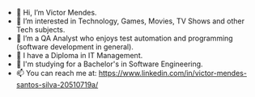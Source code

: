 - 👋 Hi, I’m Victor Mendes.
- 👀 I’m interested in Technology, Games, Movies, TV Shows and other Tech subjects.
- 🌱 I’m a QA Analyst who enjoys test automation and programming (software development in general).
- 💞️ I have a Diploma in IT Management.
- 💞️ I'm studying for a Bachelor's in Software Engineering.
- 📫 You can reach me at: https://www.linkedin.com/in/victor-mendes-santos-silva-20510719a/

<!---
VICTORmss13/VICTORmss13 is a ✨ special ✨ repository because its `README.md` (this file) appears on your GitHub profile.
You can click the Preview link to take a look at your changes.
--->
